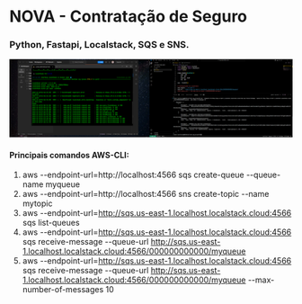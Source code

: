 # NOVA - Contratação de Seguro
### Python, Fastapi, Localstack, SQS e SNS.
<img src="img/SQS.png" />

#### Principais comandos AWS-CLI:
1. aws --endpoint-url=http://localhost:4566 sqs create-queue --queue-name myqueue
2. aws --endpoint-url=http://localhost:4566 sns create-topic --name mytopic
3. aws --endpoint-url=http://sqs.us-east-1.localhost.localstack.cloud:4566 sqs list-queues
4. aws --endpoint-url=http://sqs.us-east-1.localhost.localstack.cloud:4566 sqs receive-message --queue-url http://sqs.us-east-1.localhost.localstack.cloud:4566/000000000000/myqueue
5. aws --endpoint-url=http://sqs.us-east-1.localhost.localstack.cloud:4566 sqs receive-message --queue-url http://sqs.us-east-1.localhost.localstack.cloud:4566/000000000000/myqueue --max-number-of-messages 10